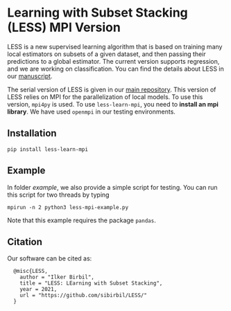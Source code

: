 # Learning with Subset Stacking (LESS) MPI Version

LESS is a new supervised learning algorithm that is based on training many local estimators on subsets of a given dataset, and then passing their predictions to a global estimator. The current version supports regression, and we are working on classification. You can find the details about LESS in our [manuscript](https://arxiv.org/abs/2112.06251).

The serial version of LESS is given in our [main repository](https://github.com/sibirbil/LESS). This version of LESS relies on MPI for the parallelization of local models. To use this version, `mpi4py` is used. To use `less-learn-mpi`, you need to **install an mpi library**. We have used `openmpi` in our testing environments.

## Installation

`pip install less-learn-mpi`

## Example

In folder _example_, we also provide a simple script for testing. You can run this script for two threads by typing

`mpirun -n 2 python3 less-mpi-example.py`

Note that this example requires the package `pandas`.

## Citation

Our software can be cited as:
````
  @misc{LESS,
    author = "Ilker Birbil",
    title = "LESS: LEarning with Subset Stacking",
    year = 2021,
    url = "https://github.com/sibirbil/LESS/"
  }
````

